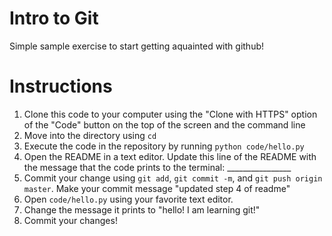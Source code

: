# Intro to Git 
Simple sample exercise to start getting aquainted with github! 

# Instructions 
1. Clone this code to your computer using the "Clone with HTTPS" option of the "Code" button on the top of the screen and the command line
2. Move into the directory using `cd` 
3. Execute the code in the repository by running `python code/hello.py`
4. Open the README in a text editor. Update this line of the README with the message that the code prints to the terminal: ________________
5. Commit your change using `git add`, `git commit -m`, and `git push origin master`. Make your commit message "updated step 4 of readme"
6. Open `code/hello.py` using your favorite text editor. 
7. Change the message it prints to "hello! I am learning git!"
8. Commit your changes! 

